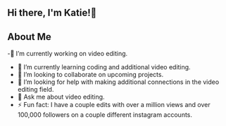 ## Hi there, I'm Katie!👋

## About Me 
-🔭 I’m currently working on video editing.
- 🌱 I’m currently learning coding and additional video editing.
- 👯 I’m looking to collaborate on upcoming projects.
- 🤔 I’m looking for help with making additional connections in the video editing field.
- 💬 Ask me about video editing.
- ⚡ Fun fact: I have a couple edits with over a million views and over 100,000 followers on a couple different instagram accounts.




